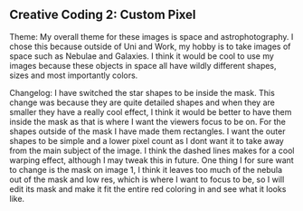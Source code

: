 ## Creative Coding 2: Custom Pixel

Theme:
My overall theme for these images is space and astrophotography. I chose this because outside of Uni and Work, my hobby is to take images of space such as Nebulae and Galaxies. I think it would be cool to use my images because these objects in space all have wildly different shapes, sizes and most importantly colors.

Changelog:
I have switched the star shapes to be inside the mask. This change was because they are quite detailed shapes and when they are smaller they have a really cool effect, I think it would be better to have them inside the mask as that is where I want the viewers focus to be on. For the shapes outside of the mask I have made them rectangles. I want the outer shapes to be simple and a lower pixel count as I dont want it to take away from the main subject of the image. I think the dashed lines makes for a cool warping effect, although I may tweak this in future. One thing I for sure want to change is the mask on image 1, I think it leaves too much of the nebula out of the mask and low res, which is where I want to focus to be, so I will edit its mask and make it fit the entire red coloring in and see what it looks like.

